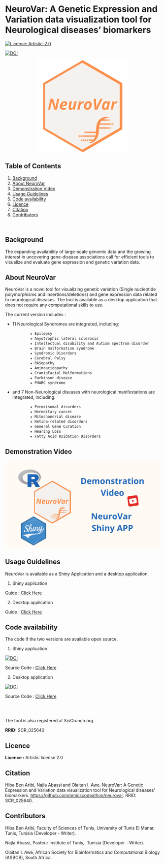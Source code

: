 # NeuroVar: A Genetic Expression and Variation data visualization tool for Neurological diseases’ biomarkers

[![License: Artistic-2.0](https://img.shields.io/badge/License-Artistic_2.0-0298c3.svg)](https://opensource.org/licenses/Artistic-2.0)

[![DOI](https://zenodo.org/badge/DOI/10.5281/zenodo.13375646.svg)](https://doi.org/10.5281/zenodo.13375646)


<p align="center">
  <img src="https://github.com/omicscodeathon/neurovar/blob/main/assests/neurovar-logo.png?raw=true" alt="neurovar logo" width="300"  />
</p>

## Table of Contents
1. [Background](#Background)
2. [About NeuroVar](#About-NeuroVar)
3. [Demonstration Video](#Demonstration_Video)
4. [Usage Guidelines](#Usage_Guidelines)
5. [Code availability](#Code_availability)
6. [Licence](#Licence)
8. [Citation](#Citation)
9. [Contributors](#Contributors)
<br>

## Background

The expanding availability of large-scale genomic data and the growing interest in uncovering gene-disease associations call for efficient tools to visualize and evaluate gene expression and genetic variation data.  

## About NeuroVar
NeuroVar is a novel tool for visualizing genetic variation (Single nucleotide polymorphisms and insertions/deletions) and gene expression data related to neurological diseases. The tool is available as a desktop application that does not require any computational skills to use.

The current version includes :

* 11 Neurological Syndromes are integrated, including:

              ★ Epilepsy 
              ★ Amyotrophic lateral sclerosis 
              ★ Intellectual disability and Autism spectrum disorder 
              ★ Brain malformation syndrome 
              ★ Syndromic Disorders 
              ★ Cerebral Palsy 
              ★ RASopathy 
              ★ Aminoacidopathy 
              ★ CranioFacial Malformations 
              ★ Parkinson disease 
              ★ PHARC syndrome 

* and 7 Non-Neurological diseases with neurological manifestations are integrated, including:

              ★ Peroxisomal disorders  
              ★ Hereditary cancer 
              ★ Mitochondrial disease 
              ★ Retina-related disorders 
              ★ General Gene Curation
              ★ Hearing Loss 
              ★ Fatty Acid Oxidation Disorders

## Demonstration Video

<p align="center">
  <a href="https://www.youtube.com/watch?v=cYZ8WOvabJs">
    <img src="https://github.com/omicscodeathon/neurovar/blob/main/assests/neurovar_yt.png?raw=true" alt="neurovar" width="700" />
  </a>
</p>

## Usage Guidelines

NeuroVar is available as a Shiny Application and a desktop application.

1. Shiny application

Guide :  [Click Here](https://github.com/omicscodeathon/neurovar/edit/main/NeuroVar_Shiny_Application)     
 
2. Desktop application

Guide :  [Click Here](https://github.com/omicscodeathon/neurovar/tree/main/NeuroVar_Desktop_Application)      
 
## Code availability

The code if the two versions are available open source.

1. Shiny application
   
[![DOI](https://zenodo.org/badge/DOI/10.5281/zenodo.13375492.svg)](https://doi.org/10.5281/zenodo.13375492)


Source Code :  [Click Here](https://github.com/omicscodeathon/neurovar/tree/main/NeuroVar_Shiny_Application/NeurVar_Shiny)     
 
2. Desktop application

[![DOI](https://zenodo.org/badge/DOI/10.5281/zenodo.13375578.svg)](https://doi.org/10.5281/zenodo.13375578)

Source Code :  [Click Here](https://github.com/omicscodeathon/neurovar/blob/main/NeuroVar_Desktop_Application/NeuroVar_app.py)    

<br>
<br>

The tool is also registered at SciCrunch.org. 
 
**RRID:** SCR_025640


## Licence
**Licence :** Artistic license 2.0 


## Citation

Hiba Ben Aribi, Najla Abassi and Olaitan I. Awe. NeuroVar: A Genetic Expression and Variation data visualization tool for Neurological diseases’ biomarkers. https://github.com/omicscodeathon/neurovar. RRID: SCR_025640.



## Contributors

Hiba Ben Aribi,  Faculty of Sciences of Tunis, University of Tunis El Manar, Tunis, Tunisia  (Developer - Writer).

Najla Abassi, Pasteur Institute of Tunis,, Tunisia  (Developer - Writer).

Olaitan I. Awe, African Society for Bioinformatics and Computational Biology (ASBCB), South Africa.
